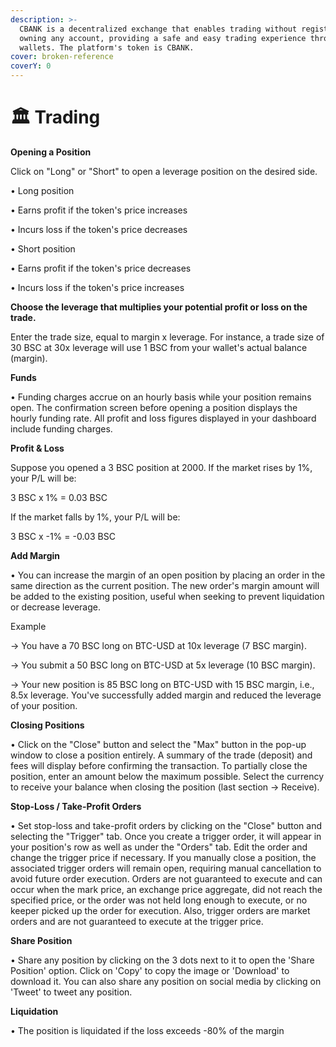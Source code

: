 ```yaml
---
description: >-
  CBANK is a decentralized exchange that enables trading without registration or
  owning any account, providing a safe and easy trading experience through web3
  wallets. The platform's token is CBANK.
cover: broken-reference
coverY: 0
---
```


# 🏛 Trading

**Opening a Position**&#x20;

Click on "Long" or "Short" to open a leverage position on the desired side.

• Long position

• Earns profit if the token's price increases

• Incurs loss if the token's price decreases

• Short position

• Earns profit if the token's price decreases

• Incurs loss if the token's price increases

&#x20;

**Choose the leverage that multiplies your potential profit or loss on the trade.**

&#x20;

Enter the trade size, equal to margin x leverage. For instance, a trade size of 30 BSC at 30x leverage will use 1 BSC from your wallet's actual balance (margin).

&#x20;

**Funds**

• Funding charges accrue on an hourly basis while your position remains open. The confirmation screen before opening a position displays the hourly funding rate. All profit and loss figures displayed in your dashboard include funding charges.

&#x20;

**Profit & Loss**&#x20;

Suppose you opened a 3 BSC position at 2000. If the market rises by 1%, your P/L will be:

3 BSC x 1% = 0.03 BSC

If the market falls by 1%, your P/L will be:

3 BSC x -1% = -0.03 BSC

&#x20;

**Add Margin**&#x20;

• You can increase the margin of an open position by placing an order in the same direction as the current position. The new order's margin amount will be added to the existing position, useful when seeking to prevent liquidation or decrease leverage.&#x20;

Example

\-> You have a 70 BSC long on BTC-USD at 10x leverage (7 BSC margin).

\-> You submit a 50 BSC long on BTC-USD at 5x leverage (10 BSC margin).

\-> Your new position is 85 BSC long on BTC-USD with 15 BSC margin, i.e., 8.5x leverage. You've successfully added margin and reduced the leverage of your position.

&#x20;

**Closing Positions**&#x20;

• Click on the "Close" button and select the "Max" button in the pop-up window to close a position entirely. A summary of the trade (deposit) and fees will display before confirming the transaction. To partially close the position, enter an amount below the maximum possible. Select the currency to receive your balance when closing the position (last section -> Receive).

&#x20;

**Stop-Loss / Take-Profit Orders**&#x20;

• Set stop-loss and take-profit orders by clicking on the "Close" button and selecting the "Trigger" tab. Once you create a trigger order, it will appear in your position's row as well as under the "Orders" tab. Edit the order and change the trigger price if necessary. If you manually close a position, the associated trigger orders will remain open, requiring manual cancellation to avoid future order execution. Orders are not guaranteed to execute and can occur when the mark price, an exchange price aggregate, did not reach the specified price, or the order was not held long enough to execute, or no keeper picked up the order for execution. Also, trigger orders are market orders and are not guaranteed to execute at the trigger price.

&#x20;

**Share Position**&#x20;

• Share any position by clicking on the 3 dots next to it to open the 'Share Position' option. Click on 'Copy' to copy the image or 'Download' to download it. You can also share any position on social media by clicking on 'Tweet' to tweet any position.

&#x20;

**Liquidation**&#x20;

• The position is liquidated if the loss exceeds -80% of the margin
